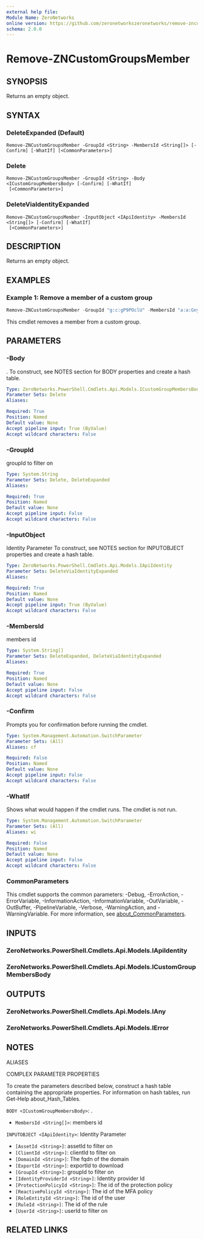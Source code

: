 ```yaml
---
external help file:
Module Name: ZeroNetworks
online version: https://github.com/zeronetworkszeronetworks/remove-zncustomgroupsmember
schema: 2.0.0
---
```


# Remove-ZNCustomGroupsMember

## SYNOPSIS
Returns an empty object.

## SYNTAX

### DeleteExpanded (Default)
```
Remove-ZNCustomGroupsMember -GroupId <String> -MembersId <String[]> [-Confirm] [-WhatIf] [<CommonParameters>]
```

### Delete
```
Remove-ZNCustomGroupsMember -GroupId <String> -Body <ICustomGroupMembersBody> [-Confirm] [-WhatIf]
 [<CommonParameters>]
```

### DeleteViaIdentityExpanded
```
Remove-ZNCustomGroupsMember -InputObject <IApiIdentity> -MembersId <String[]> [-Confirm] [-WhatIf]
 [<CommonParameters>]
```

## DESCRIPTION
Returns an empty object.

## EXAMPLES

### Example 1: Remove a member of a custom group
```powershell
Remove-ZNCustomGroupsMember -GroupId "g:c:gP9POclU" -MembersId "a:a:GnyWAsYs"
```

This cmdlet removes a member from a custom group.

## PARAMETERS

### -Body
.
To construct, see NOTES section for BODY properties and create a hash table.

```yaml
Type: ZeroNetworks.PowerShell.Cmdlets.Api.Models.ICustomGroupMembersBody
Parameter Sets: Delete
Aliases:

Required: True
Position: Named
Default value: None
Accept pipeline input: True (ByValue)
Accept wildcard characters: False
```

### -GroupId
groupId to filter on

```yaml
Type: System.String
Parameter Sets: Delete, DeleteExpanded
Aliases:

Required: True
Position: Named
Default value: None
Accept pipeline input: False
Accept wildcard characters: False
```

### -InputObject
Identity Parameter
To construct, see NOTES section for INPUTOBJECT properties and create a hash table.

```yaml
Type: ZeroNetworks.PowerShell.Cmdlets.Api.Models.IApiIdentity
Parameter Sets: DeleteViaIdentityExpanded
Aliases:

Required: True
Position: Named
Default value: None
Accept pipeline input: True (ByValue)
Accept wildcard characters: False
```

### -MembersId
members id

```yaml
Type: System.String[]
Parameter Sets: DeleteExpanded, DeleteViaIdentityExpanded
Aliases:

Required: True
Position: Named
Default value: None
Accept pipeline input: False
Accept wildcard characters: False
```

### -Confirm
Prompts you for confirmation before running the cmdlet.

```yaml
Type: System.Management.Automation.SwitchParameter
Parameter Sets: (All)
Aliases: cf

Required: False
Position: Named
Default value: None
Accept pipeline input: False
Accept wildcard characters: False
```

### -WhatIf
Shows what would happen if the cmdlet runs.
The cmdlet is not run.

```yaml
Type: System.Management.Automation.SwitchParameter
Parameter Sets: (All)
Aliases: wi

Required: False
Position: Named
Default value: None
Accept pipeline input: False
Accept wildcard characters: False
```

### CommonParameters
This cmdlet supports the common parameters: -Debug, -ErrorAction, -ErrorVariable, -InformationAction, -InformationVariable, -OutVariable, -OutBuffer, -PipelineVariable, -Verbose, -WarningAction, and -WarningVariable. For more information, see [about_CommonParameters](http://go.microsoft.com/fwlink/?LinkID=113216).

## INPUTS

### ZeroNetworks.PowerShell.Cmdlets.Api.Models.IApiIdentity

### ZeroNetworks.PowerShell.Cmdlets.Api.Models.ICustomGroupMembersBody

## OUTPUTS

### ZeroNetworks.PowerShell.Cmdlets.Api.Models.IAny

### ZeroNetworks.PowerShell.Cmdlets.Api.Models.IError

## NOTES

ALIASES

COMPLEX PARAMETER PROPERTIES

To create the parameters described below, construct a hash table containing the appropriate properties. For information on hash tables, run Get-Help about_Hash_Tables.


`BODY <ICustomGroupMembersBody>`: .
  - `MembersId <String[]>`: members id

`INPUTOBJECT <IApiIdentity>`: Identity Parameter
  - `[AssetId <String>]`: assetId to filter on
  - `[ClientId <String>]`: clientId to filter on
  - `[DomainId <String>]`: The fqdn of the domain
  - `[ExportId <String>]`: exportId to download
  - `[GroupId <String>]`: groupId to filter on
  - `[IdentityProviderId <String>]`: Identity provider Id
  - `[ProtectionPolicyId <String>]`: The id of the protection policy
  - `[ReactivePolicyId <String>]`: The id of the MFA policy
  - `[RoleEntityId <String>]`: The id of the user
  - `[RuleId <String>]`: The id of the rule
  - `[UserId <String>]`: userId to filter on

## RELATED LINKS

